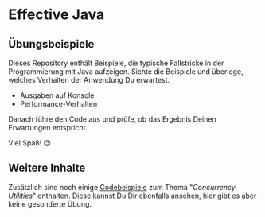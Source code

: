 # Effective Java

## Übungsbeispiele

Dieses Repository enthält Beispiele, die typische Fallstricke in der Programmierung mit Java aufzeigen. Sichte die Beispiele und überlege, welches Verhalten der Anwendung Du erwartest.

- Ausgaben auf Konsole
- Performance-Verhalten

Danach führe den Code aus und prüfe, ob das Ergebnis Deinen Erwartungen entspricht.

Viel Spaß! 😉

## Weitere Inhalte

Zusätzlich sind noch einige [Codebeispiele](src/main/java/de/ars/schulung/effectivejava/samples/concurrency) zum Thema "_Concurrency Utilities_" enthalten. Diese kannst Du Dir ebenfalls ansehen, hier gibt es aber keine gesonderte Übung.